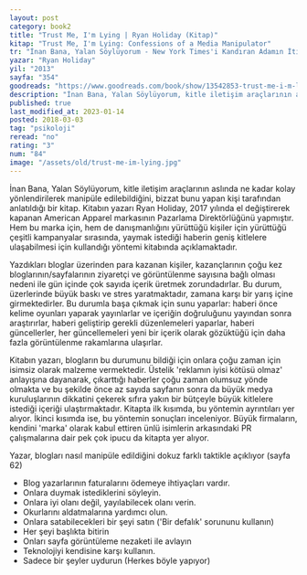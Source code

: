 ```yaml
---
layout: post
category: book2
title: "Trust Me, I'm Lying | Ryan Holiday (Kitap)"
kitap: "Trust Me, I'm Lying: Confessions of a Media Manipulator"
tr: "İnan Bana, Yalan Söylüyorum - New York Times'i Kandıran Adamın İtirafları"
yazar: "Ryan Holiday"
yil: "2013"
sayfa: "354"
goodreads: "https://www.goodreads.com/book/show/13542853-trust-me-i-m-lying"
description: "İnan Bana, Yalan Söylüyorum, kitle iletişim araçlarının aslında ne kadar kolay yönlendirilerek manipüle edilebildiğini anlatıyor."
published: true
last_modified_at: 2023-01-14
posted: 2018-03-03
tag: "psikoloji"
reread: "no"
rating: "3"
num: "84"
image: "/assets/old/trust-me-im-lying.jpg"
---
```


İnan Bana, Yalan Söylüyorum, kitle iletişim araçlarının aslında ne kadar kolay yönlendirilerek manipüle edilebildiğini, bizzat bunu yapan kişi tarafından anlatıldığı bir kitap. Kitabın yazarı Ryan Holiday, 2017 yılında el değiştirerek kapanan American Apparel markasının Pazarlama Direktörlüğünü yapmıştır. Hem bu marka için, hem de danışmanlığını yürüttüğü kişiler için yürüttüğü çeşitli kampanyalar sırasında, yaymak istediği haberin geniş kitlelere ulaşabilmesi için kullandığı yöntemi kitabında açıklamaktadır.

Yazdıkları bloglar üzerinden para kazanan kişiler, kazançlarının çoğu kez bloglarının/sayfalarının ziyaretçi ve görüntülenme sayısına bağlı olması nedeni ile gün içinde çok sayıda içerik üretmek zorundadırlar. Bu durum, üzerlerinde büyük baskı ve stres yaratmaktadır, zamana karşı bir yarış içine girmektedirler. Bu durumla başa çıkmak için sunu yaparlar: haberi önce kelime oyunları yaparak yayınlarlar ve içeriğin doğruluğunu yayından sonra araştırırlar, haberi geliştirip gerekli düzenlemeleri yaparlar, haberi güncellerler, her güncellemeleri yeni bir içerik olarak gözüktüğü için daha fazla görüntülenme rakamlarına ulaşırlar.

Kitabın yazarı, blogların bu durumunu bildiği için onlara çoğu zaman için isimsiz olarak malzeme vermektedir. Üstelik 'reklamın iyisi kötüsü olmaz' anlayışına dayanarak, çıkarttığı haberler çoğu zaman olumsuz yönde olmakta ve bu şekilde önce az sayıda sayfanın sonra da büyük medya kuruluşlarının dikkatini çekerek sıfıra yakın bir bütçeyle büyük kitlelere istediği içeriği ulaştırmaktadır. Kitapta ilk kısımda, bu yöntemin ayrıntıları yer alıyor. İkinci kısımda ise, bu yöntemin sonuçları inceleniyor. Büyük firmaların, kendini 'marka' olarak kabul ettiren ünlü isimlerin arkasındaki PR çalışmalarına dair pek çok ipucu da kitapta yer alıyor.

Yazar, blogları nasıl manipüle edildiğini dokuz farklı taktikle açıklıyor (sayfa 62)

- Blog yazarlarının faturalarını ödemeye ihtiyaçları vardır.
- Onlara duymak istediklerini söyleyin.
- Onlara iyi olanı değil, yayılabilecek olanı verin.
- Okurlarını aldatmalarına yardımcı olun.
- Onlara satabilecekleri bir şeyi satın ('Bir defalık' sorununu kullanın)
- Her şeyi başlıkta bitirin
- Onları sayfa görüntüleme nezaketi ile avlayın
- Teknolojiyi kendisine karşı kullanın.
- Sadece bir şeyler uydurun (Herkes böyle yapıyor)
